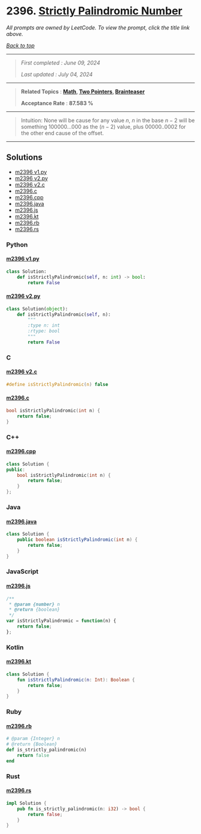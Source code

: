 # 2396. [Strictly Palindromic Number](<https://leetcode.com/problems/strictly-palindromic-number>)

*All prompts are owned by LeetCode. To view the prompt, click the title link above.*

*[Back to top](<../README.md>)*

------

> *First completed : June 09, 2024*
>
> *Last updated : July 04, 2024*

------

> **Related Topics** : **[Math](<by_topic/Math.md>), [Two Pointers](<by_topic/Two Pointers.md>), [Brainteaser](<by_topic/Brainteaser.md>)**
>
> **Acceptance Rate** : **87.583 %**

------

> Intuition:
> None will be cause for any value $n$, $n$ in the 
> base $n-2$ will be something $100000...000$ as the $(n-2)$ value,
> plus $00000..0002$ for the other end cause of the offset.
> 

------

## Solutions

- [m2396 v1.py](<../my-submissions/m2396 v1.py>)
- [m2396 v2.py](<../my-submissions/m2396 v2.py>)
- [m2396 v2.c](<../my-submissions/m2396 v2.c>)
- [m2396.c](<../my-submissions/m2396.c>)
- [m2396.cpp](<../my-submissions/m2396.cpp>)
- [m2396.java](<../my-submissions/m2396.java>)
- [m2396.js](<../my-submissions/m2396.js>)
- [m2396.kt](<../my-submissions/m2396.kt>)
- [m2396.rb](<../my-submissions/m2396.rb>)
- [m2396.rs](<../my-submissions/m2396.rs>)
### Python
#### [m2396 v1.py](<../my-submissions/m2396 v1.py>)
```Python
class Solution:
    def isStrictlyPalindromic(self, n: int) -> bool:
        return False
```

#### [m2396 v2.py](<../my-submissions/m2396 v2.py>)
```Python
class Solution(object):
    def isStrictlyPalindromic(self, n):
        """
        :type n: int
        :rtype: bool
        """
        return False
```

### C
#### [m2396 v2.c](<../my-submissions/m2396 v2.c>)
```C
#define isStrictlyPalindromic(n) false
```

#### [m2396.c](<../my-submissions/m2396.c>)
```C
bool isStrictlyPalindromic(int n) {
    return false;
}
```

### C++
#### [m2396.cpp](<../my-submissions/m2396.cpp>)
```C++
class Solution {
public:
    bool isStrictlyPalindromic(int n) {
        return false;
    }
};
```

### Java
#### [m2396.java](<../my-submissions/m2396.java>)
```Java
class Solution {
    public boolean isStrictlyPalindromic(int n) {
        return false;
    }
}
```

### JavaScript
#### [m2396.js](<../my-submissions/m2396.js>)
```JavaScript
/**
 * @param {number} n
 * @return {boolean}
 */
var isStrictlyPalindromic = function(n) {
    return false;
};
```

### Kotlin
#### [m2396.kt](<../my-submissions/m2396.kt>)
```Kotlin
class Solution {
    fun isStrictlyPalindromic(n: Int): Boolean {
        return false;
    }
}
```

### Ruby
#### [m2396.rb](<../my-submissions/m2396.rb>)
```Ruby
# @param {Integer} n
# @return {Boolean}
def is_strictly_palindromic(n)
    return false
end
```

### Rust
#### [m2396.rs](<../my-submissions/m2396.rs>)
```Rust
impl Solution {
    pub fn is_strictly_palindromic(n: i32) -> bool {
        return false;
    }
}
```

